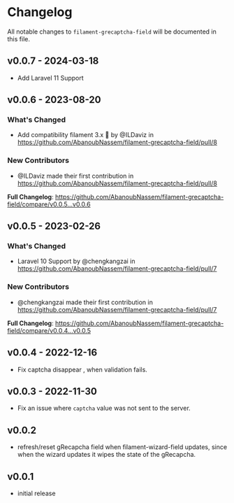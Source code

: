 # Changelog

All notable changes to `filament-grecaptcha-field` will be documented in this file.

## v0.0.7 - 2024-03-18

- Add Laravel 11 Support

## v0.0.6 - 2023-08-20

### What's Changed

- Add compatibility filament 3.x 🌝 by @ILDaviz in https://github.com/AbanoubNassem/filament-grecaptcha-field/pull/8

### New Contributors

- @ILDaviz made their first contribution in https://github.com/AbanoubNassem/filament-grecaptcha-field/pull/8

**Full Changelog**: https://github.com/AbanoubNassem/filament-grecaptcha-field/compare/v0.0.5...v0.0.6

## v0.0.5 - 2023-02-26

### What's Changed

- Laravel 10 Support by @chengkangzai in https://github.com/AbanoubNassem/filament-grecaptcha-field/pull/7

### New Contributors

- @chengkangzai made their first contribution in https://github.com/AbanoubNassem/filament-grecaptcha-field/pull/7

**Full Changelog**: https://github.com/AbanoubNassem/filament-grecaptcha-field/compare/v0.0.4...v0.0.5

## v0.0.4 - 2022-12-16

- Fix captcha disappear , when validation fails.

## v0.0.3 - 2022-11-30

- Fix an issue where `captcha` value was not sent to the server.

## v0.0.2

- refresh/reset gRecapcha field when filament-wizard-field updates, since when the wizard updates it wipes the state of the gRecapcha.

## v0.0.1

- initial release
